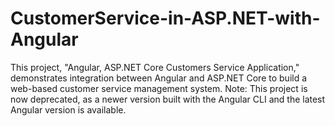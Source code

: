 # CustomerService-in-ASP.NET-with-Angular
This project, "Angular, ASP.NET Core Customers Service Application," demonstrates integration between Angular and ASP.NET Core to build a web-based customer service management system. Note: This project is now deprecated, as a newer version built with the Angular CLI and the latest Angular version is available.
